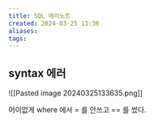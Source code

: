 ```yaml
---
title: SQL 에러노트
created: 2024-03-25 13:36
aliases: 
tags:
---
```

## syntax 에러
![[Pasted image 20240325133635.png]]

어이없게 where 에서 = 를 안쓰고 == 를 썼다. 
